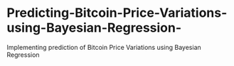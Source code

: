 # Predicting-Bitcoin-Price-Variations-using-Bayesian-Regression-
Implementing prediction of Bitcoin Price Variations using Bayesian Regression 
